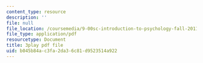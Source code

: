 ```yaml
---
content_type: resource
description: ''
file: null
file_location: /coursemedia/9-00sc-introduction-to-psychology-fall-2011/b045b84ac3fa2da36c81d9523514a922_bihrpOS0qtY.pdf
file_type: application/pdf
resourcetype: Document
title: 3play pdf file
uid: b045b84a-c3fa-2da3-6c81-d9523514a922
---
```

